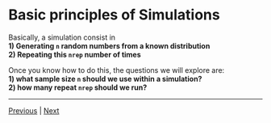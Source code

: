 # Basic principles of Simulations

Basically, a simulation consist in  
**1) Generating `n` random numbers from a known distribution**    
**2) Repeating this `nrep` number of times**  

Once you know how to do this, the questions we will explore are:   
**1) what sample size `n` should we use within a simulation?**  
**2) how many repeat `nrep` should we run?**  

 ***

[Previous](./purpose.md) | [Next](./random-numbers-generators.md)  

